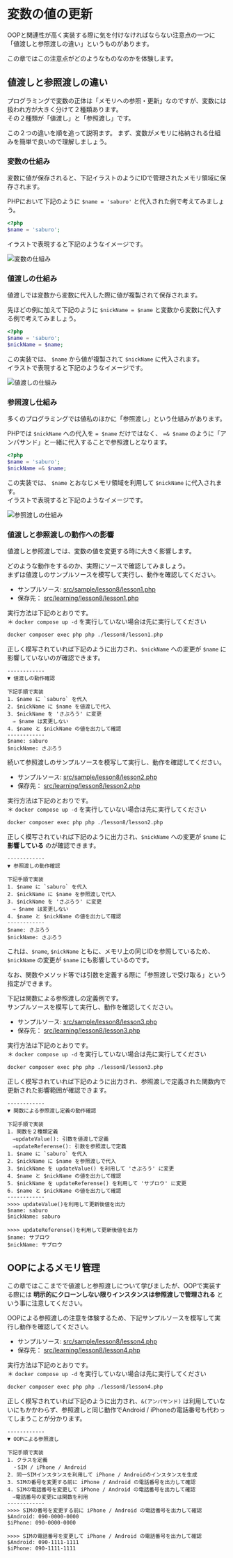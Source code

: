 # 変数の値の更新

OOPと関連性が高く実装する際に気を付けなければならない注意点の一つに「値渡しと参照渡しの違い」というものがあります。

この章ではこの注意点がどのようなものなのかを体験します。

## 値渡しと参照渡しの違い

プログラミングで変数の正体は「メモリへの参照・更新」なのですが、変数には扱われ方が大きく分けて２種類あります。  
その２種類が「値渡し」と「参照渡し」です。

この２つの違いを順を追って説明ます。
まず、変数がメモリに格納される仕組みを簡単で良いので理解しましょう。

### 変数の仕組み

変数に値が保存されると、下記イラストのようにIDで管理されたメモリ領域に保存されます。

PHPにおいて下記のように `$name = 'saburo'` と代入された例で考えてみましょう。

```php
<?php
$name = 'saburo';
```

イラストで表現すると下記のようなイメージです。

![変数の仕組み](images/memory_010.png)

### 値渡しの仕組み

値渡しでは変数から変数に代入した際に値が複製されて保存されます。

先ほどの例に加えて下記のように `$nickName = $name` と変数から変数に代入する例で考えてみましょう。

```php
<?php
$name = 'saburo';
$nickName = $name;
```

この実装では、 `$name` から値が複製されて `$nickName` に代入されます。  
イラストで表現すると下記のようなイメージです。

![値渡しの仕組み](images/memory_011.png)

### 参照渡し仕組み

多くのプログラミングでは値私のほかに「参照渡し」という仕組みがあります。

PHPでは `$nickName` への代入を `= $name` だけではなく、 `=& $name` のように「アンパサンド」と一緒に代入することで参照渡しとなります。

```php
<?php
$name = 'saburo';
$nickName =& $name;
```

この実装では、 `$name` とおなじメモリ領域を利用して `$nickName` に代入されます。  
イラストで表現すると下記のようなイメージです。

![参照渡しの仕組み](images/memory_012.png)

### 値渡しと参照渡しの動作への影響

値渡しと参照渡しでは、変数の値を変更する時に大きく影響します。

どのような動作をするのか、実際にソースで確認してみましょう。  
まずは値渡しのサンプルソースを模写して実行し、動作を確認してください。

- サンプルソース: [src/sample/lesson8/lesson1.php](sample/lesson8/lesson1.php)
- 保存先： [src/learning/lesson8/lesson1.php](learning/lesson8/lesson1.php)

実行方法は下記のとおりです。  
＊ `docker compose up -d` を実行していない場合は先に実行してください

```bash
docker composer exec php php ./lesson8/lesson1.php
```

正しく模写されていれば下記のように出力され、`$nickName` への変更が `$name` に影響していないのが確認できます。

```text
------------
▼ 値渡しの動作確認

下記手順で実装
1. $name に `saburo` を代入
2. $nickName に $name を値渡しで代入
3. $nickName を 'さぶろう' に変更
　⇒ $name は変更しない
4. $name と $nickName の値を出力して確認
------------
$name: saburo
$nickName: さぶろう
```

続いて参照渡しのサンプルソースを模写して実行し、動作を確認してください。

- サンプルソース: [src/sample/lesson8/lesson2.php](sample/lesson8/lesson2.php)
- 保存先： [src/learning/lesson8/lesson2.php](learning/lesson8/lesson2.php)

実行方法は下記のとおりです。  
＊ `docker compose up -d` を実行していない場合は先に実行してください

```bash
docker composer exec php php ./lesson8/lesson2.php
```

正しく模写されていれば下記のように出力され、`$nickName` への変更が `$name` に **影響している** のが確認できます。

```text
------------
▼ 参照渡しの動作確認

下記手順で実装
1. $name に `saburo` を代入
2. $nickName に $name を参照渡しで代入
3. $nickName を 'さぶろう' に変更
　⇒ $name は変更しない
4. $name と $nickName の値を出力して確認
------------
$name: さぶろう
$nickName: さぶろう
```

これは、`$name`, `$nickName` ともに、メモリ上の同じIDを参照しているため、`$nickName` の変更が `$name` にも影響しているのです。

なお、関数やメソッド等では引数を定義する際に「参照渡しで受け取る」という指定ができます。  

下記は関数による参照渡しの定義例です。  
サンプルソースを模写して実行し、動作を確認してください。

- サンプルソース: [src/sample/lesson8/lesson3.php](sample/lesson8/lesson3.php)
- 保存先： [src/learning/lesson8/lesson3.php](learning/lesson8/lesson3.php)

実行方法は下記のとおりです。  
＊ `docker compose up -d` を実行していない場合は先に実行してください

```bash
docker composer exec php php ./lesson8/lesson3.php
```

正しく模写されていれば下記のように出力され、参照渡しで定義された関数内で更新された影響範囲が確認できます。

```text
------------
▼ 関数による参照渡し定義の動作確認

下記手順で実装
1. 関数を２種類定義
　⇒updateValue(): 引数を値渡しで定義
　⇒updateReferense(): 引数を参照渡しで定義
1. $name に `saburo` を代入
2. $nickName に $name を参照渡しで代入
3. $nickName を updateValue() を利用して 'さぶろう' に変更
4. $name と $nickName の値を出力して確認
5. $nickName を updateReferense() を利用して 'サブロウ' に変更
6. $name と $nickName の値を出力して確認
------------
>>>> updateValue()を利用して更新後値を出力
$name: saburo
$nickName: saburo

>>>> updateReferense()を利用して更新後値を出力
$name: サブロウ
$nickName: サブロウ
```

## OOPによるメモリ管理

この章ではここまでで値渡しと参照渡しについて学びましたが、OOPで実装する際には **明示的にクローンしない限りインスタンスは参照渡しで管理される** という事に注意してください。


OOPによる参照渡しの注意を体験するため、下記サンプルソースを模写して実行し動作を確認してください。

- サンプルソース: [src/sample/lesson8/lesson4.php](sample/lesson8/lesson4.php)
- 保存先： [src/learning/lesson8/lesson4.php](learning/lesson8/lesson4.php)

実行方法は下記のとおりです。  
＊ `docker compose up -d` を実行していない場合は先に実行してください

```bash
docker composer exec php php ./lesson8/lesson4.php
```

正しく模写されていれば下記のように出力され、`&(アンパサンド)` は利用していないにもかかわらず、参照渡しと同じ動作でAndroid / iPhoneの電話番号も代わってしまうことが分かります。

```text
------------
▼ OOPによる参照渡し

下記手順で実装
1. クラスを定義
　・SIM / iPhone / Android
2. 同一SIMインスタンスを利用して iPhone / Androidのインスタンスを生成
3. SIMの番号を変更する前に iPhone / Android の電話番号を出力して確認
4. SIMの電話番号を変更して iPhone / Android の電話番号を出力して確認
　⇒電話番号の変更には関数を利用
------------
>>>> SIMの番号を変更する前に iPhone / Android の電話番号を出力して確認
$Android: 090-0000-0000
$iPhone: 090-0000-0000

>>>> SIMの電話番号を変更して iPhone / Android の電話番号を出力して確認
$Android: 090-1111-1111
$iPhone: 090-1111-1111
```
